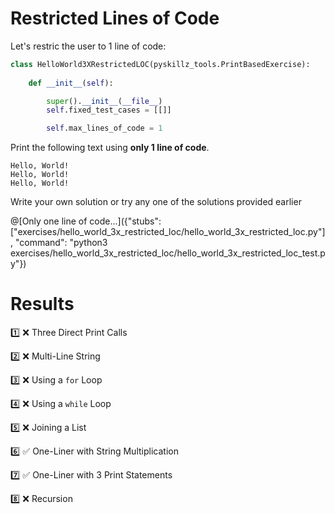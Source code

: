# Restricted Lines of Code

Let's restric the user to 1 line of code:

```python
class HelloWorld3XRestrictedLOC(pyskillz_tools.PrintBasedExercise):
    
    def __init__(self):

        super().__init__(__file__)
        self.fixed_test_cases = [[]]

        self.max_lines_of_code = 1
```


Print the following text using **only 1 line of code**.

```text
Hello, World!
Hello, World!
Hello, World!
```

Write your own solution or try any one of the solutions provided earlier

@[Only one line of code...]({"stubs": ["exercises/hello_world_3x_restricted_loc/hello_world_3x_restricted_loc.py"], "command": "python3 exercises/hello_world_3x_restricted_loc/hello_world_3x_restricted_loc_test.py"})


# Results

1️⃣ ❌ Three Direct Print Calls

2️⃣ ❌ Multi-Line String

3️⃣ ❌ Using a `for` Loop

4️⃣ ❌ Using a `while` Loop

5️⃣ ❌ Joining a List

6️⃣ ✅ One-Liner with String Multiplication

7️⃣ ✅ One-Liner with 3 Print Statements

8️⃣ ❌ Recursion
